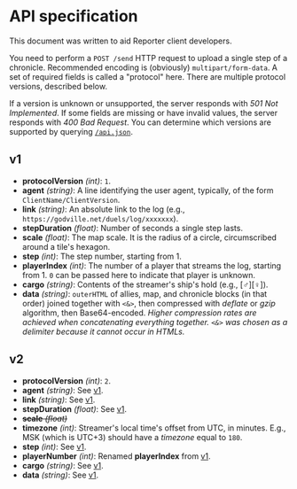 API specification
=================

This document was written to aid Reporter client developers.

You need to perform a `POST /send` HTTP request to upload a single step of a chronicle. Recommended
encoding is (obviously) `multipart/form-data`. A set of required fields is called a "protocol" here.
There are multiple protocol versions, described below.

If a version is unknown or unsupported, the server responds with *501 Not Implemented*. If some
fields are missing or have invalid values, the server responds with *400 Bad Request*. You can
determine which versions are supported by querying [`/api.json`][api.json].

[api.json]: https://github.com/Godvillers/ReporterServer/blob/master/static/api.json
[v1]: #v1
[v2]: #v2


## v1 ##

+ __protocolVersion__ *(int)*: `1`.
+ __agent__ *(string)*: A line identifying the user agent, typically, of the form
  `ClientName/ClientVersion`.
+ __link__ *(string)*: An absolute link to the log (e.g., `https://godville.net/duels/log/xxxxxxx`).
+ __stepDuration__ *(float)*: Number of seconds a single step lasts.
+ __scale__ *(float)*: The map scale. It is the radius of a circle, circumscribed around a tile's
  hexagon.
+ __step__ *(int)*: The step number, starting from 1.
+ __playerIndex__ *(int)*: The number of a player that streams the log, starting from 1. `0` can be
  passed here to indicate that player is unknown.
+ __cargo__ *(string)*: Contents of the streamer's ship's hold (e.g., \[♂][♀]).
+ __data__ *(string)*: `outerHTML` of allies, map, and chronicle blocks (in that order) joined
  together with `<&>`, then compressed with *deflate* or *gzip* algorithm, then Base64-encoded.
  *Higher compression rates are achieved when concatenating everything together. `<&>` was chosen as
  a delimiter because it cannot occur in HTMLs.*


## v2 ##

+ __protocolVersion__ *(int)*: `2`.
+ __agent__ *(string)*: See [v1][].
+ __link__ *(string)*: See [v1][].
+ __stepDuration__ *(float)*: See [v1][].
+ <strike>__scale__ *(float)*</strike>
+ __timezone__ *(int)*: Streamer's local time's offset from UTC, in minutes. E.g., MSK (which is
  UTC+3) should have a *timezone* equal to `180`.
+ __step__ *(int)*: See [v1][].
+ __playerNumber__ *(int)*: Renamed __playerIndex__ from [v1][].
+ __cargo__ *(string)*: See [v1][].
+ __data__ *(string)*: See [v1][].
